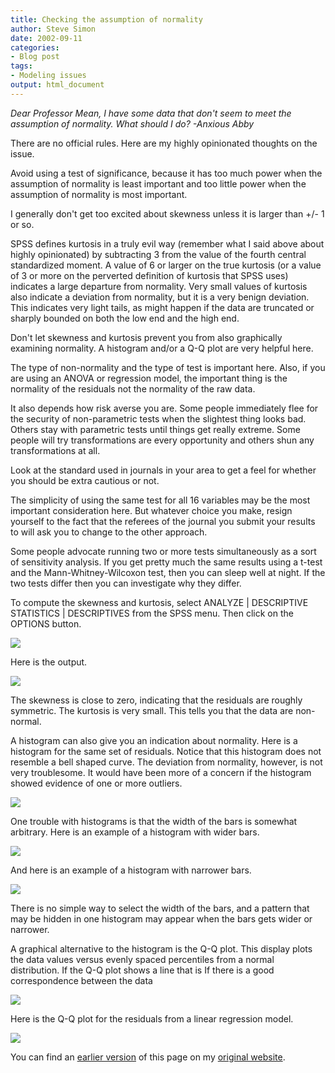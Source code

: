 ```yaml
---
title: Checking the assumption of normality
author: Steve Simon
date: 2002-09-11
categories:
- Blog post
tags:
- Modeling issues
output: html_document
---
```

*Dear Professor Mean, I have some data that don't seem to meet the
assumption of normality. What should I do? -Anxious Abby*

<!---More--->

There are no official rules. Here are my highly opinionated thoughts
on the issue.

Avoid using a test of significance, because it has too much power when
the assumption of normality is least important and too little power
when the assumption of normality is most important.

I generally don't get too excited about skewness unless it is larger
than +/- 1 or so.

SPSS defines kurtosis in a truly evil way (remember what I said above
about highly opinionated) by subtracting 3 from the value of the
fourth central standardized moment. A value of 6 or larger on the true
kurtosis (or a value of 3 or more on the perverted definition of
kurtosis that SPSS uses) indicates a large departure from normality.
Very small values of kurtosis also indicate a deviation from
normality, but it is a very benign deviation. This indicates very
light tails, as might happen if the data are truncated or sharply
bounded on both the low end and the high end.

Don't let skewness and kurtosis prevent you from also graphically
examining normality. A histogram and/or a Q-Q plot are very helpful
here.

The type of non-normality and the type of test is important here.
Also, if you are using an ANOVA or regression model, the important
thing is the normality of the residuals not the normality of the raw
data.

It also depends how risk averse you are. Some people immediately flee
for the security of non-parametric tests when the slightest thing
looks bad. Others stay with parametric tests until things get really
extreme. Some people will try transformations are every opportunity
and others shun any transformations at all.

Look at the standard used in journals in your area to get a feel for
whether you should be extra cautious or not.

The simplicity of using the same test for all 16 variables may be the
most important consideration here. But whatever choice you make,
resign yourself to the fact that the referees of the journal you
submit your results to will ask you to change to the other approach.

Some people advocate running two or more tests simultaneously as a
sort of sensitivity analysis. If you get pretty much the same results
using a t-test and the Mann-Whitney-Wilcoxon test, then you can sleep
well at night. If the two tests differ then you can investigate why
they differ.

To compute the skewness and kurtosis, select ANALYZE | DESCRIPTIVE
STATISTICS | DESCRIPTIVES from the SPSS menu. Then click on the
OPTIONS button.

![](http://www.pmean.com/images/images/02/normal01.gif)

Here is the output.

![](http://www.pmean.com/images/images/02/normal02.gif)

The skewness is close to zero, indicating that the residuals are
roughly symmetric. The kurtosis is very small. This tells you that the
data are non-normal.

A histogram can also give you an indication about normality. Here is a
histogram for the same set of residuals. Notice that this histogram
does not resemble a bell shaped curve. The deviation from normality,
however, is not very troublesome. It would have been more of a concern
if the histogram showed evidence of one or more outliers.

![](http://www.pmean.com/images/images/02/normal03.gif)

One trouble with histograms is that the width of the bars is somewhat
arbitrary. Here is an example of a histogram with wider bars.

![](http://www.pmean.com/images/images/02/normal04.gif)

And here is an example of a histogram with narrower bars.

![](http://www.pmean.com/images/images/02/normal05.gif)

There is no simple way to select the width of the bars, and a pattern
that may be hidden in one histogram may appear when the bars gets
wider or narrower.

A graphical alternative to the histogram is the Q-Q plot. This display
plots the data values versus evenly spaced percentiles from a normal
distribution. If the Q-Q plot shows a line that is If there is a good
correspondence between the data

![](http://www.pmean.com/images/images/02/normal06.gif)

Here is the Q-Q plot for the residuals from a linear regression model.

![](http://www.pmean.com/images/images/02/normal07.gif)

You can find an [earlier version][sim1] of this page on my [original website][sim2].

[sim1]: http://www.pmean.com/02/normal.html
[sim2]: http://www.pmean.com/original_site.html
